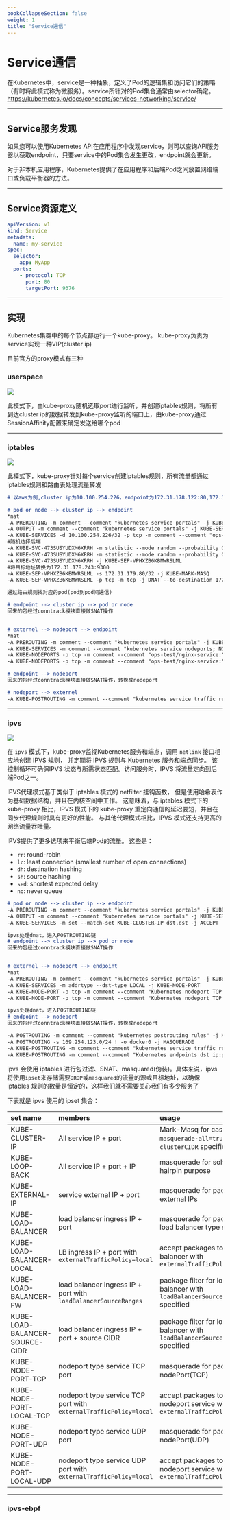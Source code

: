 ```yaml
---
bookCollapseSection: false
weight: 1
title: "Service通信"
---
```


# Service通信

在Kubernetes中，service是一种抽象，定义了Pod的逻辑集和访问它们的策略（有时将此模式称为微服务）。service所针对的Pod集合通常由selector确定。https://kubernetes.io/docs/concepts/services-networking/service/

***

## Service服务发现

如果您可以使用Kubernetes API在应用程序中发现service，则可以查询API服务器以获取endpoint，只要service中的Pod集合发生更改，endpoint就会更新。

对于非本机应用程序，Kubernetes提供了在应用程序和后端Pod之间放置网络端口或负载平衡器的方法。

***

## Service资源定义

```yaml
apiVersion: v1
kind: Service
metadata:
  name: my-service
spec:
  selector:
    app: MyApp
  ports:
    - protocol: TCP
      port: 80
      targetPort: 9376
```

***

## 实现

Kubernetes集群中的每个节点都运行一个kube-proxy。 kube-proxy负责为service实现一种VIP(cluster ip)

目前官方的proxy模式有三种

### userspace

![](userspace.svg)



此模式下，由kube-proxy随机选取port进行监听，并创建iptables规则，将所有到达cluster ip的数据转发到kube-proxy监听的端口上，由kube-proxy通过SessionAffinity配置来确定发送给哪个pod

***

### iptables

![](iptables.svg)

此模式下，kube-proxy针对每个service创建iptables规则，所有流量都通过iptables规则和路由表处理流量转发

```markdown
# 以aws为例,cluster ip为10.100.254.226，endpoint为172.31.178.122:80,172.31.178.161:80,172.31.179.80:80,nodeport为30028

# pod or node --> cluster ip --> endpoint
*nat
-A PREROUTING -m comment --comment "kubernetes service portals" -j KUBE-SERVICES #pod所有流量先进入KUBE-SERVICES检查
-A OUTPUT -m comment --comment "kubernetes service portals" -j KUBE-SERVICES  #node流量通过OUTPUT进入KUBE-SERVICES
-A KUBE-SERVICES -d 10.100.254.226/32 -p tcp -m comment --comment "ops-test/nginx-service: cluster IP" -m tcp --dport 80 -j KUBE-SVC-473SUSYUDXM6XRRH    #匹配目的ip为10.100.254.226
#随机选择后端
-A KUBE-SVC-473SUSYUDXM6XRRH -m statistic --mode random --probability 0.33333333349 -j KUBE-SEP-WWIE6AZWAXCTMCNN
-A KUBE-SVC-473SUSYUDXM6XRRH -m statistic --mode random --probability 0.50000000000 -j KUBE-SEP-ZBMAWDEBUXPXQHDH
-A KUBE-SVC-473SUSYUDXM6XRRH -j KUBE-SEP-VPHXZB6KBMWRSLML
#将目标地址转换为172.31.178.243:9300
-A KUBE-SEP-VPHXZB6KBMWRSLML -s 172.31.179.80/32 -j KUBE-MARK-MASQ
-A KUBE-SEP-VPHXZB6KBMWRSLML -p tcp -m tcp -j DNAT --to-destination 172.31.179.80:80

通过路由规则找对应的pod(pod到pod间通信)

# endpoint --> cluster ip --> pod or node
回来的包经过conntrack模块直接做SNAT操作


# externel --> nodeport --> endpoint
*nat
-A PREROUTING -m comment --comment "kubernetes service portals" -j KUBE-SERVICES #外部所有流量先进入KUBE-SERVICES检查
-A KUBE-SERVICES -m comment --comment "kubernetes service nodeports; NOTE: this must be the last rule in this chain" -m addrtype --dst-type LOCAL -j KUBE-NODEPORTS   #KUBE-SERVICES最后一条进入KUBE-NODEPORTS
-A KUBE-NODEPORTS -p tcp -m comment --comment "ops-test/nginx-service:" -m tcp --dport 30028 -j KUBE-MARK-MASQ #打标
-A KUBE-NODEPORTS -p tcp -m comment --comment "ops-test/nginx-service:" -m tcp --dport 30028 -j KUBE-SVC-473SUSYUDXM6XRRH  #后续的DNAT跟cluster ip类似

# endpoint --> nodeport
回来的包经过conntrack模块直接做SNAT操作，转换成nodeport

# nodeport --> externel
-A KUBE-POSTROUTING -m comment --comment "kubernetes service traffic requiring SNAT" -m mark --mark 0x4000/0x4000 -j MASQUERADE --random-fully   #跟外部交互需要做SNAT
```

***

### ipvs

![](ipvs.svg)



在 `ipvs` 模式下，kube-proxy监视Kubernetes服务和端点，调用 `netlink` 接口相应地创建 IPVS 规则， 并定期将 IPVS 规则与 Kubernetes 服务和端点同步。 该控制循环可确保IPVS 状态与所需状态匹配。访问服务时，IPVS 将流量定向到后端Pod之一。

IPVS代理模式基于类似于 iptables 模式的 netfilter 挂钩函数， 但是使用哈希表作为基础数据结构，并且在内核空间中工作。 这意味着，与 iptables 模式下的 kube-proxy 相比，IPVS 模式下的 kube-proxy 重定向通信的延迟要短，并且在同步代理规则时具有更好的性能。 与其他代理模式相比，IPVS 模式还支持更高的网络流量吞吐量。

IPVS提供了更多选项来平衡后端Pod的流量。 这些是：

- `rr`: round-robin
- `lc`: least connection (smallest number of open connections)
- `dh`: destination hashing
- `sh`: source hashing
- `sed`: shortest expected delay
- `nq`: never queue



```markdown
# pod or node --> cluster ip --> endpoint
-A PREROUTING -m comment --comment "kubernetes service portals" -j KUBE-SERVICES
-A OUTPUT -m comment --comment "kubernetes service portals" -j KUBE-SERVICES
-A KUBE-SERVICES -m set --match-set KUBE-CLUSTER-IP dst,dst -j ACCEPT

ipvs处理dnat，进入POSTROUTING链
# endpoint --> cluster ip --> pod or node
回来的包经过conntrack模块直接做SNAT操作


# externel --> nodeport --> endpoint
*nat
-A PREROUTING -m comment --comment "kubernetes service portals" -j KUBE-SERVICES
-A KUBE-SERVICES -m addrtype --dst-type LOCAL -j KUBE-NODE-PORT
-A KUBE-NODE-PORT -p tcp -m comment --comment "Kubernetes nodeport TCP port with externalTrafficPolicy=local" -m set --match-set KUBE-NODE-PORT-LOCAL-TCP dst -j RETURN
-A KUBE-NODE-PORT -p tcp -m comment --comment "Kubernetes nodeport TCP port for masquerade purpose" -m set --match-set KUBE-NODE-PORT-TCP dst -j KUBE-MARK-MASQ

ipvs处理dnat，进入POSTROUTING链
# endpoint --> nodeport
回来的包经过conntrack模块直接做SNAT操作，转换成nodeport

-A POSTROUTING -m comment --comment "kubernetes postrouting rules" -j KUBE-POSTROUTING
-A POSTROUTING -s 169.254.123.0/24 ! -o docker0 -j MASQUERADE
-A KUBE-POSTROUTING -m comment --comment "kubernetes service traffic requiring SNAT" -m mark --mark 0x4000/0x4000 -j MASQUERADE
-A KUBE-POSTROUTING -m comment --comment "Kubernetes endpoints dst ip:port, source ip for solving hairpin purpose" -m set --match-set KUBE-LOOP-BACK dst,dst,src -j MASQUERADE
```



ipvs 会使用 iptables 进行包过滤、SNAT、masquared(伪装)。具体来说，ipvs 将使用`ipset`来存储需要`DROP`或`masquared`的流量的源或目标地址，以确保 iptables 规则的数量是恒定的，这样我们就不需要关心我们有多少服务了

下表就是 ipvs 使用的 ipset 集合：

| set name                       | members                                                      | usage                                                        |
| :----------------------------- | :----------------------------------------------------------- | :----------------------------------------------------------- |
| KUBE-CLUSTER-IP                | All service IP + port                                        | Mark-Masq for cases that `masquerade-all=true` or `clusterCIDR` specified |
| KUBE-LOOP-BACK                 | All service IP + port + IP                                   | masquerade for solving hairpin purpose                       |
| KUBE-EXTERNAL-IP               | service external IP + port                                   | masquerade for packages to external IPs                      |
| KUBE-LOAD-BALANCER             | load balancer ingress IP + port                              | masquerade for packages to load balancer type service        |
| KUBE-LOAD-BALANCER-LOCAL       | LB ingress IP + port with `externalTrafficPolicy=local`      | accept packages to load balancer with `externalTrafficPolicy=local` |
| KUBE-LOAD-BALANCER-FW          | load balancer ingress IP + port with `loadBalancerSourceRanges` | package filter for load balancer with `loadBalancerSourceRanges` specified |
| KUBE-LOAD-BALANCER-SOURCE-CIDR | load balancer ingress IP + port + source CIDR                | package filter for load balancer with `loadBalancerSourceRanges` specified |
| KUBE-NODE-PORT-TCP             | nodeport type service TCP port                               | masquerade for packets to nodePort(TCP)                      |
| KUBE-NODE-PORT-LOCAL-TCP       | nodeport type service TCP port with `externalTrafficPolicy=local` | accept packages to nodeport service with `externalTrafficPolicy=local` |
| KUBE-NODE-PORT-UDP             | nodeport type service UDP port                               | masquerade for packets to nodePort(UDP)                      |
| KUBE-NODE-PORT-LOCAL-UDP       | nodeport type service UDP port with `externalTrafficPolicy=local` | accept packages to nodeport service with `externalTrafficPolicy=local` |

***

### ipvs-ebpf

